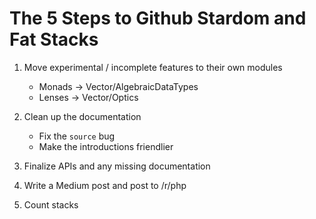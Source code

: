 # The 5 Steps to Github Stardom and Fat Stacks

1. Move experimental / incomplete features to their own modules
    - Monads -> Vector/AlgebraicDataTypes
    - Lenses -> Vector/Optics

2. Clean up the documentation
    - Fix the `source` bug
    - Make the introductions friendlier

3. Finalize APIs and any missing documentation

4. Write a Medium post and post to /r/php

5. Count stacks
